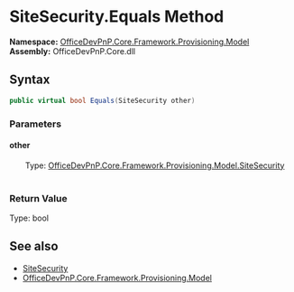 # SiteSecurity.Equals Method  
  

**Namespace:** [OfficeDevPnP.Core.Framework.Provisioning.Model](OfficeDevPnP.Core.Framework.Provisioning.Model.md)  
**Assembly:** OfficeDevPnP.Core.dll  
## Syntax
```C#
public virtual bool Equals(SiteSecurity other)
```
### Parameters
#### other  
&emsp;&emsp;Type: [OfficeDevPnP.Core.Framework.Provisioning.Model.SiteSecurity](OfficeDevPnP.Core.Framework.Provisioning.Model.SiteSecurity.md)  
&emsp;&emsp;  

  

### Return Value
Type: bool  

## See also
- [SiteSecurity](OfficeDevPnP.Core.Framework.Provisioning.Model.SiteSecurity.md) 
- [OfficeDevPnP.Core.Framework.Provisioning.Model](OfficeDevPnP.Core.Framework.Provisioning.Model.md) 
